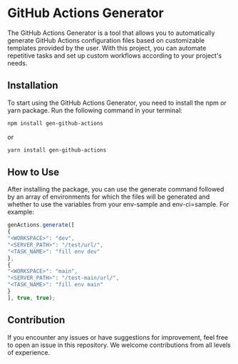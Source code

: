 # GitHub Actions Generator
The GitHub Actions Generator is a tool that allows you to automatically generate GitHub Actions configuration files based on customizable templates provided by the user. With this project, you can automate repetitive tasks and set up custom workflows according to your project's needs.

## Installation
To start using the GitHub Actions Generator, you need to install the npm or yarn package. Run the following command in your terminal:

```bash
npm install gen-github-actions
```
or
```bash
yarn install gen-github-actions
```

## How to Use
After installing the package, you can use the generate command followed by an array of environments for which the files will be generated and whether to use the variables from your env-sample and env-ci=sample. For example:
```javascript
genActions.generate([
{
"<WORKSPACE>": "dev",
"<SERVER_PATH>": "/test/url/",
"<TASK_NAME>": "fill env dev"
},
{
"<WORKSPACE>": "main",
"<SERVER_PATH>": "/test-main/url/",
"<TASK_NAME>": "fill env main"
}
], true, true);
```

## Contribution
If you encounter any issues or have suggestions for improvement, feel free to open an issue in this repository. We welcome contributions from all levels of experience.

